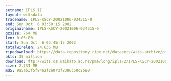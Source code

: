 ```yaml
---
setname: IPLS II
layout: witsdata
tracename: IPLS-KSCY-20021006-034515-0
end: Sun Oct  6 03:50:15 2002
originalname: IPLS-KSCY-20021006-034515-0
gzsize: 764 MB
len: 0:05:00
start: Sun Oct  6 03:45:15 2002
totalwirelen: 24,636 MB
ripedownload: https://data-repository.ripe.net/datasets/wits-archive/pma/long/ipls/2/IPLS-KSCY-20021006-034515-0.gz
pkts: 35 million
download: ftp://wits.cs.waikato.ac.nz/pma/long/ipls/2/IPLS-KSCY-20021006-034515-0.gz
size: 2,731 MB
md5: 9a5ab3f5f8462f2e073f8386c50c2b90
---
```

